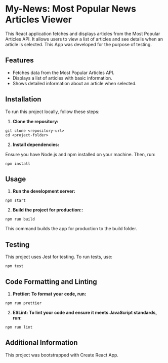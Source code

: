 # My-News: Most Popular News Articles Viewer

This React application fetches and displays articles from the Most Popular Articles API. It allows users to view a list of articles and see details when an article is selected.
This App was developed for the purpose of testing.

## Features

-   Fetches data from the Most Popular Articles API.
-   Displays a list of articles with basic information.
-   Shows detailed information about an article when selected.

## Installation

To run this project locally, follow these steps:

1. **Clone the repository:**

```
git clone <repository-url>
cd <project-folder>
```

2. **Install dependencies:**

Ensure you have Node.js and npm installed on your machine. Then, run:

```
npm install
```

## Usage

1. **Run the development server:**

```
npm start
```

2. **Build the project for production::**

```
npm run build
```

This command builds the app for production to the build folder.

## Testing

This project uses Jest for testing. To run tests, use:

```
npm test
```

## Code Formatting and Linting

1. **Prettier: To format your code, run:**

```
npm run prettier
```

2. **ESLint: To lint your code and ensure it meets JavaScript standards, run:**

```
npm run lint
```

## Additional Information

This project was bootstrapped with Create React App.
